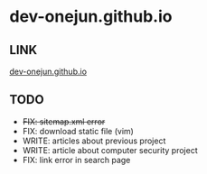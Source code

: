 # dev-onejun.github.io

## LINK

[dev-onejun.github.io](https://dev-onejun.github.io)

## TODO

* ~~FIX: sitemap.xml error~~
* FIX: download static file (vim)
* WRITE: articles about previous project
* WRITE: article about computer security project
* FIX: link error in search page
